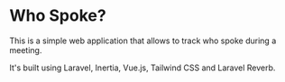 # Who Spoke?

This is a simple web application that allows to track who spoke during a meeting.

It's built using Laravel, Inertia, Vue.js, Tailwind CSS and Laravel Reverb.
